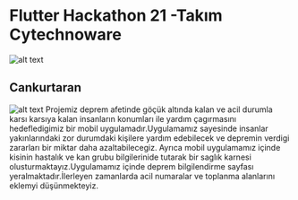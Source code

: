 # Flutter Hackathon 21 -Takım Cytechnoware
![alt text](https://i.hizliresim.com/UWy5hI.png)


## Cankurtaran
![alt text](https://i.hizliresim.com/ry4sfK.png)
Projemiz deprem afetinde göçük altında kalan ve acil durumla karsı karsıya kalan insanların konumları ile yardım çagırmasını hedefledigimiz bir mobil uygulamadır.Uygulamamız sayesinde insanlar yakınlarındaki zor durumdaki kişilere yardım edebilecek ve depremin verdigi zararları bir miktar daha azaltabilecegiz.
Ayrıca mobil uygulamamız içinde kisinin hastalık ve kan grubu bilgilerinide tutarak bir saglık karnesi olusturmaktayız.Uygulamamız içinde deprem bilgilendirme sayfası yeralmaktadır.İlerleyen zamanlarda acil numaralar ve toplanma alanlarını eklemyi düşünmekteyiz.

